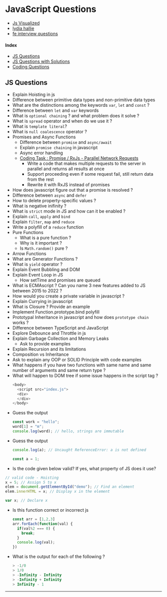 # JavaScript Questions

- [Js Visualized](https://dev.to/lydiahallie/series/3341)
- [lydia hallie](https://www.lydiahallie.io/)
- [fe interview questions](https://github.com/khan4019/front-end-Interview-Questions)

#### Index

- [JS Questions](#questions)
- [JS Questions with Solutions](./solutions.md)
- [Coding Questions](./coding-questions/README.md)


## JS Questions <a id="questions"></a>

- Explain Hoisting in js
- Difference between primitive data types and non-primitive data types
- What are the distinctions among the keywords `var`, `let` and `const` ?
- Difference between `let` and `var` keywords
- What is `optional chaining` ? and what problem does it solve ?
- What is `spread` operator and when do we use it ?
- What is `template literal`?
- What is `null coalescence` operator ?
- Promises and Async Functions
  - Difference between `promise` and `async/await`
  - Explain `promise chaining` in javascript
  - Async error handling
  - [Coding Task : Promise / RxJs - Parallel Network Requests](./coding-tasks/promise-rxjs-parallel-network-requests.md)
    - Write a code that makes multiple requests to the server in parallel and returns all results at once
    - Support proceeding even if some request fail, still return data from the rest
    - Rewrite it with RxJS instead of promises
- How does javascript figure out that a promise is resolved ?
- Difference between `async` and `defer`
- How to delete property-specific values ?
- What is negative inifinity ?
- What is `strict` mode in JS and how can it be enabled ?
- Explain `call`, `apply` and `bind`
- Explain `filter`, `map` and `reduce`
- Write a polyfill of a `reduce` function
- Pure Functions
  - What is a pure function ?
  - Why is it important ?
  - Is `Math.random()` pure ? 
- Arrow Functions
- What are Generator Functions ?
- What is `yield` operator ?
- Explain Event Bubbling and DOM
- Explain Event Loop in JS
  - How setTime and promises are queued
- What is ECMAscript ? Can you name 3 new features added to JS between 2015 to 2022 ?
- How would you create a private variable in javascript ?
- Explain Currying in javascript
- What is Closure ? Provide an example
- Implement Function.prototype.bind polyfill
- Prototypal Inheritance in javascript and how does `prototype chain` works ?
- Difference between TypeScript and JavaScript
- Explore Debounce and Throttle in js
- Explain Garbage Collection and Memory Leaks
  - Ask to provide examples
- Explain Recursion and its limitations
- Composition vs Inheritance
- Ask to explain any OOP or SOLID Principle with code examples
- What happens if you have two functions with same name and same number of arguments and same return type ?
- What will happen to DOM tree if some issue happens in the script tag ?
  ```js
  <body>
    <script src="index.js">
    <div>
    </div>
  </body>
  ```
- Guess the output
  ```js
  const work = "hello";
  word[1] = "m";
  console.log(word); // hello, strings are immutable
  ``` 
- Guess the output
  ```js
  console.log(a); // Uncaught ReferenceError: a is not defined

  const a = 1; 
  ```
-  Is the code given below valid? If yes, what property of JS does it use?
  ```js
  // valid code - Hoisting
  x = 5; // Assign 5 to x
  elem = document.getElementById("demo"); // Find an element
  elem.innerHTML = x; // Display x in the element

  var x; // Declare x
  ```
- Is this function correct or incorrect js
  ```js
  const arr = [1,2,3]
  arr.forEach(function(val) {
    if(val%2 === 0) {
      break;
    }
    console.log(val);
  })
  ```
- What is the output for each of the following ?
  ```js
  > -1/0
  > 1/0
  > -Infinity - Infinity
  > -Infinity + Infinity
  > Infinity - 1
  ```

---


